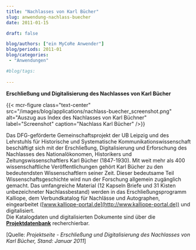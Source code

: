 ```yaml
---
title: "Nachlasses von Karl Bücher"
slug: anwendung-nachlass-buecher
date: 2011-01-15

draft: false

blog/authors: ["ein MyCoRe Anwender"]
blog/periods: 2011-01
blog/categories:
 - "Anwendungen"

#blog/tags:
 
---
```


**Erschließung und Digitalisierung des Nachlasses von Karl Bücher**

{{< mcr-figure class="text-center" src="/images/blog/applications/nachlass-buecher_screenshot.png" alt="Auszug aus Index des Nachlasses von Karl Büchner"
  label="Screenshot" caption="Nachlass Karl Bücher" />}}

Das DFG-geförderte Gemeinschaftsprojekt der UB Leipzig und des Lehrstuhls für Historische und Systematische
Kommunikationswissenschaft beschäftigt sich mit der Erschließung, Digitalisierung und Erforschung des Nachlasses
des Nationalökonomen, Historikers und Zeitungswissenschaftlers Karl Bücher (1847-1930). Mit weit mehr als 400
wissenschaftliche Veröffentlichungen gehört Karl Bücher zu den bedeutendsten Wissenschaftlern seiner Zeit. Dieser
bedeutsame Teil Wissenschaftsgeschichte wird nun der Forschung allgemein zugänglich gemacht. Das umfangreiche Material
(12 Kapseln Briefe und 31 Kisten unbezeichneter Nachlassbestand) werden in das Erschließungsprogramm Kalliope,
dem Verbundkatalog für Nachlässe und Autographen, eingearbeitet ([www.kalliope-portal.de](http://www.kalliope-portal.de)) und digitalisiert.  
Die Katalogdaten und digitalisierten Dokumente sind über die [**Projektdatenbank**](http://nachlass-karl-buecher.ub.uni-leipzig.de/ "Zur Projektseite") recherchierbar. 

[Quelle: *Projektseite - Erschließung und Digitalisierung des Nachlasses von Karl Bücher, Stand: Januar 2011*]

